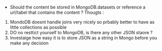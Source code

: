 
- Should the content be stored in MongoDB.datasets or reference a url/tabel that contains the content ? 
Thougts : 
1. MondoDB doesnt handle joins very nicely so prbably better to have as little collections as possible
2. DO no resttict yourself to MongoDB, is there any other JSON staore ?
3. Investaige how easy it is to store JSON as a string in Mongo before you make any decision

